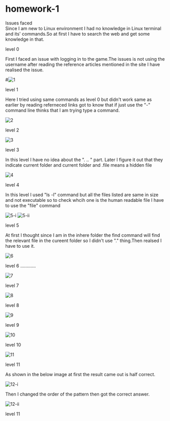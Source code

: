 # homework-1

Issues faced  
Since I am new to Linux environment I had no knowledge in Linux terminal and its' commands.So at first I have to search the web and get some knowledge in that. 

level 0 

First I faced an issue with logging in to the game.The issues is not using the username after reading the reference articles mentioned in the site I have realised the issue.

#![1](https://cloud.githubusercontent.com/assets/12979917/14460781/077efcf8-00dd-11e6-804f-2de0e825c351.png)

level 1

Here I tried using same commands as level 0 but didn't work same as earlier by reading referneced links got to know that if just use the "-" command line thinks that I am trying type a command. 

![2](https://cloud.githubusercontent.com/assets/12979917/14461123/d5eff5d2-00de-11e6-8848-99cf78fd1015.png)

level 2

![3](https://cloud.githubusercontent.com/assets/12979917/14461292/7f35fdee-00df-11e6-8c10-3de2bbb98ab7.png)

level 3

In this level I have no idea about the ". .. " part. Later I figure it out that they indicate current folder and current folder and .file means a hidden file

![4](https://cloud.githubusercontent.com/assets/12979917/14461366/dc09967a-00df-11e6-8db1-3c63e34424c7.png)

level 4

In this level I used "ls -l" command but all the files listed are same in size and not executable so to check whcih one is the human readable file I have to use the "file" command

![5-i](https://cloud.githubusercontent.com/assets/12979917/14466455/8e1c083e-00f4-11e6-85a9-9189cdfdb17f.png)
![5-ii](https://cloud.githubusercontent.com/assets/12979917/14466565/f8c2bce6-00f4-11e6-87c9-7ee98f7f9d0a.png)

level 5 

At first I thought since I am in the inhere folder the find command will find the relevant file in the cureent folder so I didn't use "." thing.Then realsed I have to use it.

![6](https://cloud.githubusercontent.com/assets/12979917/14466837/39ad1ba6-00f6-11e6-86e1-d42860d16ee9.png)

level 6
 ............
 
![7](https://cloud.githubusercontent.com/assets/12979917/14467053/26f1649e-00f7-11e6-9e14-8e3d92021a35.png)

level 7

![8](https://cloud.githubusercontent.com/assets/12979917/14468316/bb76ac1e-00fc-11e6-8548-946721769d06.png)

level 8 

![9](https://cloud.githubusercontent.com/assets/12979917/14468424/2f9b5d6a-00fd-11e6-922c-7bd7d82d48fb.png)

level 9

![10](https://cloud.githubusercontent.com/assets/12979917/14467291/3e09051e-00f8-11e6-8020-e19424ed7714.png)

level 10

![11](https://cloud.githubusercontent.com/assets/12979917/14467418/e04d0e56-00f8-11e6-92d2-b641e25900c5.png)

level 11

 As shown in the below image at first the result came out is half correct.
 
![12-i](https://cloud.githubusercontent.com/assets/12979917/14467532/5e536872-00f9-11e6-8e11-26efa614411e.png)

Then I changed the order of the pattern then got the correct answer.

![12-ii](https://cloud.githubusercontent.com/assets/12979917/14467535/63a36764-00f9-11e6-9d8b-560abaf4daa2.png)

level 11 


